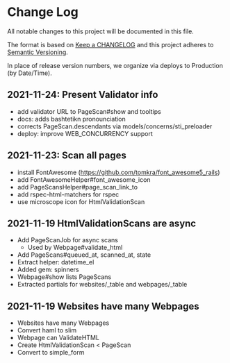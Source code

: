# Change Log

All notable changes to this project will be documented in this file.

The format is based on [Keep a CHANGELOG](http://keepachangelog.com/)
and this project adheres to [Semantic Versioning](http://semver.org/).

In place of release version numbers, we organize via deploys to Production (by Date/Time).

## 2021-11-24: Present Validator info

- add validator URL to PageScan#show and tooltips
- docs: adds bashtetikn pronounciation
- corrects PageScan.descendants via models/concerns/sti_preloader
- deploy: improve WEB_CONCURRENCY support

## 2021-11-23: Scan all pages

- install FontAwesome (https://github.com/tomkra/font_awesome5_rails)
- add FontAwesomeHelper#font_awesome_icon
- add PageScansHelper#page_scan_link_to
- add rspec-html-matchers for rspec
- use microscope icon for HtmlValidationScan

## 2021-11-19 HtmlValidationScans are async

- Add PageScanJob for async scans
  - Used by Webpage#validate_html
- Add PageScans#queued_at, scanned_at, state
- Extract helper: datetime_el
- Added gem: spinners
- Webpage#show lists PageScans
- Extracted partials for websites/_table and webpages/_table

## 2021-11-19 Websites have many Webpages

- Websites have many Webpages
- Convert haml to slim
- Webpage can ValidateHTML
- Create HtmlValidationScan < PageScan
- Convert to simple_form
